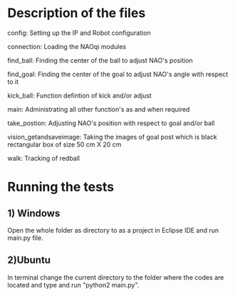 # Description of the files

config: Setting up the IP and Robot configuration

connection: Loading the NAOqi modules

find_ball: Finding the center of the ball to adjust NAO's position

find_goal: Finding the center of the goal to adjust NAO's angle with respect to it

kick_ball: Function defintion of kick and/or adjust

main: Administrating all other function's as and when required

take_postion: Adjusting NAO's position with respect to goal and/or ball

vision_getandsaveimage: Taking the images of goal post which is black rectangular box of size 50 cm X 20 cm

walk: Tracking of redball

# Running the tests

## 1) Windows

Open the whole folder as directory to as a project in Eclipse IDE and run main.py file.

## 2)Ubuntu

In terminal change the current directory to the folder where the codes are located and type and run "python2 main.py".
